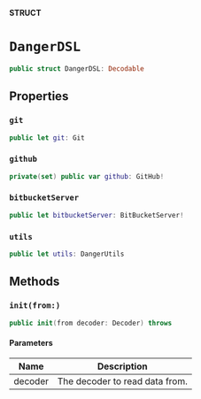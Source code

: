 **STRUCT**

# `DangerDSL`

```swift
public struct DangerDSL: Decodable
```

## Properties
### `git`

```swift
public let git: Git
```

### `github`

```swift
private(set) public var github: GitHub!
```

### `bitbucketServer`

```swift
public let bitbucketServer: BitBucketServer!
```

### `utils`

```swift
public let utils: DangerUtils
```

## Methods
### `init(from:)`

```swift
public init(from decoder: Decoder) throws
```

#### Parameters

| Name | Description |
| ---- | ----------- |
| decoder | The decoder to read data from. |